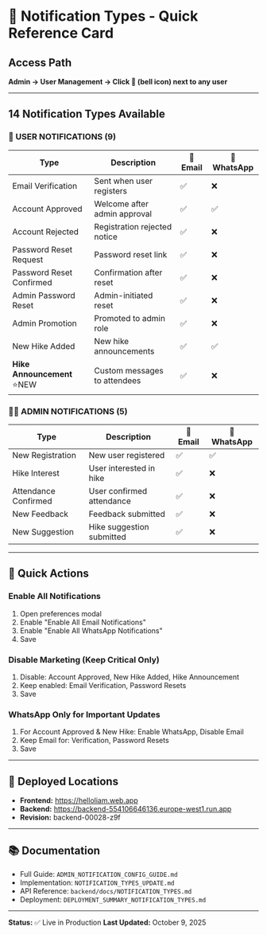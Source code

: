 # 🔔 Notification Types - Quick Reference Card

## Access Path
**Admin → User Management → Click 🔔 (bell icon) next to any user**

---

## 14 Notification Types Available

### 👤 USER NOTIFICATIONS (9)

| Type | Description | 📧 Email | 💬 WhatsApp |
|------|-------------|---------|-------------|
| Email Verification | Sent when user registers | ✅ | ❌ |
| Account Approved | Welcome after admin approval | ✅ | ✅ |
| Account Rejected | Registration rejected notice | ✅ | ❌ |
| Password Reset Request | Password reset link | ✅ | ❌ |
| Password Reset Confirmed | Confirmation after reset | ✅ | ❌ |
| Admin Password Reset | Admin-initiated reset | ✅ | ❌ |
| Admin Promotion | Promoted to admin role | ✅ | ❌ |
| New Hike Added | New hike announcements | ✅ | ✅ |
| **Hike Announcement** ⭐NEW | Custom messages to attendees | ✅ | ❌ |

### 👨‍💼 ADMIN NOTIFICATIONS (5)

| Type | Description | 📧 Email | 💬 WhatsApp |
|------|-------------|---------|-------------|
| New Registration | New user registered | ✅ | ✅ |
| Hike Interest | User interested in hike | ✅ | ❌ |
| Attendance Confirmed | User confirmed attendance | ✅ | ❌ |
| New Feedback | Feedback submitted | ✅ | ❌ |
| New Suggestion | Hike suggestion submitted | ✅ | ❌ |

---

## 🚀 Quick Actions

### Enable All Notifications
1. Open preferences modal
2. Enable "Enable All Email Notifications"
3. Enable "Enable All WhatsApp Notifications"
4. Save

### Disable Marketing (Keep Critical Only)
1. Disable: Account Approved, New Hike Added, Hike Announcement
2. Keep enabled: Email Verification, Password Resets
3. Save

### WhatsApp Only for Important Updates
1. For Account Approved & New Hike: Enable WhatsApp, Disable Email
2. Keep Email for: Verification, Password Resets
3. Save

---

## 📍 Deployed Locations

- **Frontend:** https://helloliam.web.app
- **Backend:** https://backend-554106646136.europe-west1.run.app
- **Revision:** backend-00028-z9f

---

## 📚 Documentation

- Full Guide: `ADMIN_NOTIFICATION_CONFIG_GUIDE.md`
- Implementation: `NOTIFICATION_TYPES_UPDATE.md`
- API Reference: `backend/docs/NOTIFICATION_TYPES.md`
- Deployment: `DEPLOYMENT_SUMMARY_NOTIFICATION_TYPES.md`

---

**Status:** ✅ Live in Production
**Last Updated:** October 9, 2025

